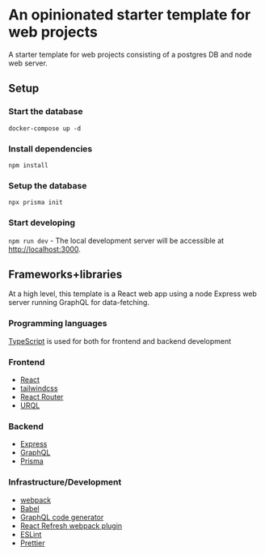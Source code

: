 # An opinionated starter template for web projects

A starter template for web projects consisting of a postgres DB and node web server.

## Setup

### Start the database

`docker-compose up -d`

### Install dependencies

`npm install`

### Setup the database

`npx prisma init`

### Start developing

`npm run dev` - The local development server will be accessible at [http://localhost:3000](http://localhost:3000).

## Frameworks+libraries

At a high level, this template is a React web app using a node Express web server running GraphQL for data-fetching.

### Programming languages

[TypeScript](https://www.typescriptlang.org) is used for both for frontend and backend development

### Frontend

- [React](https://reactjs.org)
- [tailwindcss](https://tailwindcss.com)
- [React Router](https://reactrouter.com/web/guides/quick-start)
- [URQL](https://formidable.com/open-source/urql/)

### Backend

- [Express](https://expressjs.com)
- [GraphQL](https://graphql.org)
- [Prisma](https://www.prisma.io)

### Infrastructure/Development

- [webpack](https://webpack.js.org)
- [Babel](https://babeljs.io)
- [GraphQL code generator](https://www.graphql-code-generator.com)
- [React Refresh webpack plugin](https://github.com/pmmmwh/react-refresh-webpack-plugin)
- [ESLint](https://eslint.org)
- [Prettier](https://prettier.io)
